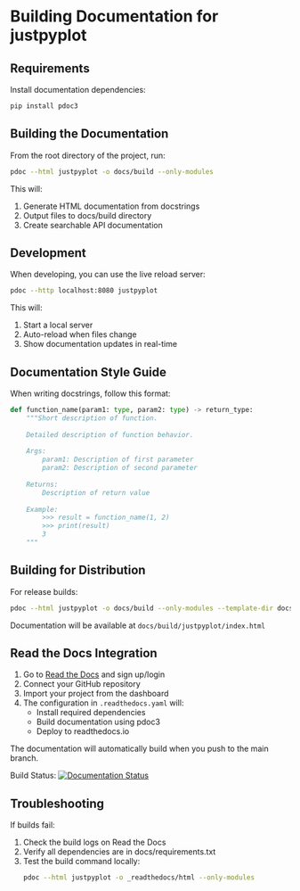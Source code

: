 # Building Documentation for justpyplot

## Requirements

Install documentation dependencies:

```bash
pip install pdoc3
```

## Building the Documentation

From the root directory of the project, run:

```bash
pdoc --html justpyplot -o docs/build --only-modules
```

This will:
1. Generate HTML documentation from docstrings
2. Output files to docs/build directory
3. Create searchable API documentation

## Development

When developing, you can use the live reload server:

```bash
pdoc --http localhost:8080 justpyplot
```

This will:
1. Start a local server
2. Auto-reload when files change
3. Show documentation updates in real-time

## Documentation Style Guide

When writing docstrings, follow this format:

```python
def function_name(param1: type, param2: type) -> return_type:
    """Short description of function.
    
    Detailed description of function behavior.
    
    Args:
        param1: Description of first parameter
        param2: Description of second parameter
        
    Returns:
        Description of return value
        
    Example:
        >>> result = function_name(1, 2)
        >>> print(result)
        3
    """
```

## Building for Distribution

For release builds:

```bash
pdoc --html justpyplot -o docs/build --only-modules --template-dir docs/templates
```

Documentation will be available at `docs/build/justpyplot/index.html`

## Read the Docs Integration

1. Go to [Read the Docs](https://readthedocs.org/) and sign up/login
2. Connect your GitHub repository
3. Import your project from the dashboard
4. The configuration in `.readthedocs.yaml` will:
   - Install required dependencies
   - Build documentation using pdoc3
   - Deploy to readthedocs.io

The documentation will automatically build when you push to the main branch.

Build Status: [![Documentation Status](https://readthedocs.org/projects/justpyplot/badge/?version=latest)](https://justpyplot.readthedocs.io/en/latest/?badge=latest)

## Troubleshooting

If builds fail:
1. Check the build logs on Read the Docs
2. Verify all dependencies are in docs/requirements.txt
3. Test the build command locally:
   ```bash
   pdoc --html justpyplot -o _readthedocs/html --only-modules
   ``` 